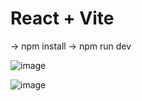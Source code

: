# React + Vite
-> npm install
-> npm run dev

![image](https://github.com/NNakreSS/redux/assets/87872407/af55eb77-f986-4379-8616-4e676a621449)

![image](https://github.com/NNakreSS/redux/assets/87872407/902fc202-4b3a-4659-8a3d-b91b510a5899)
